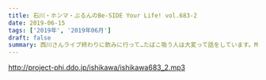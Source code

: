 ```yaml
---
title: 石川・ホンマ・ぶるんのBe-SIDE Your Life! vol.683-2
date: 2019-06-15
tags: ['2019年', '2019年06月']
draft: false
summary: 西川さんライブ終わりに飲みに行って…たばこ吸う人は大変って話をしています。MIURA
---
```


http://project-phi.ddo.jp/ishikawa/ishikawa683_2.mp3
